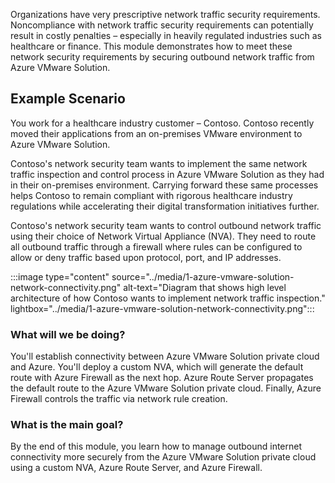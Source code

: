 ﻿Organizations have very prescriptive network traffic security requirements. Noncompliance with network traffic security requirements can potentially result in costly penalties – especially in heavily regulated industries such as healthcare or finance. This module demonstrates how to meet these network security requirements by securing outbound network traffic from Azure VMware Solution.

## Example Scenario

You work for a healthcare industry customer – Contoso. Contoso recently moved their applications from an on-premises VMware environment to Azure VMware Solution.

Contoso's network security team wants to implement the same network traffic inspection and control process in Azure VMware Solution as they had in their on-premises environment. Carrying forward these same processes helps Contoso to remain compliant with rigorous healthcare industry regulations while accelerating their digital transformation initiatives further.

Contoso's network security team wants to control outbound network traffic using their choice of Network Virtual Appliance (NVA). They need to route all outbound traffic through a firewall where rules can be configured to allow or deny traffic based upon protocol, port, and IP addresses.

:::image type="content" source="../media/1-azure-vmware-solution-network-connectivity.png" alt-text="Diagram that shows high level architecture of how Contoso wants to implement network traffic inspection." lightbox="../media/1-azure-vmware-solution-network-connectivity.png":::

### What will we be doing?

You'll establish connectivity between Azure VMware Solution private cloud and Azure. You'll deploy a custom NVA, which will generate the default route with Azure Firewall as the next hop. Azure Route Server propagates the default route to the Azure VMware Solution private cloud. Finally, Azure Firewall controls the traffic via network rule creation.

### What is the main goal?

By the end of this module, you learn how to manage outbound internet connectivity more securely from the Azure VMware Solution private cloud using a custom NVA, Azure Route Server, and Azure Firewall.
